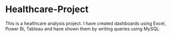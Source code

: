 # Healthcare-Project
This is a healthcare analysis project. I have created dashboards using Excel, Power Bi, Tableau and have shown them by writing queries using MySQL.
